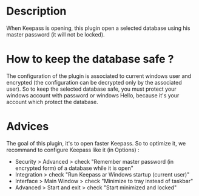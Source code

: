 # Description
When Keepass is opening, this plugin open a selected database using his master password (it will not be locked).

# How to keep the database safe ?
The configuration of the plugin is associated to current windows user and encrypted (the configuration can be decrypted only by the associated user).
So to keep the selected database safe, you must protect your windows account with password or windows Hello, because it's your account which protect the database.

# Advices
The goal of this plugin, it's to open faster Keepass. So to optimize it, we recommand to configure Keepass like it (in Options) :
- Security > Advanced > check "Remember master password (in encrypted form) of a database while it is open"
- Integration > check "Run Keepass ar Windows startup (current user)"
- Interface > Main Window > check "Minimize to tray instead of taskbar"
- Advanced > Start and exit > check "Start minimized and locked"
